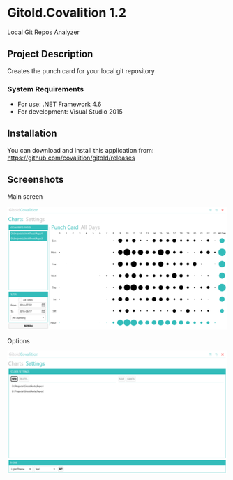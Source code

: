# Gitold.Covalition 1.2 #
Local Git Repos Analyzer

## Project Description ##

Creates the punch card for your local git repository

### System Requirements ###

* For use: .NET Framework 4.6
* For development: Visual Studio 2015

## Installation ##

You can download and install this application from: https://github.com/covalition/gitold/releases

## Screenshots ##

Main screen

![Screen](doc/img/screen.png)

Options

![Screen](doc/img/screen2.png)